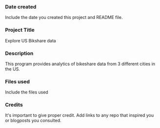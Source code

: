 ### Date created
Include the date you created this project and README file.

### Project Title
Explore US Bikshare data

### Description
This program provides analytics of bikeshare data from 3 different cities in the US.

### Files used
Include the files used

### Credits
It's important to give proper credit. Add links to any repo that inspired you or blogposts you consulted.
